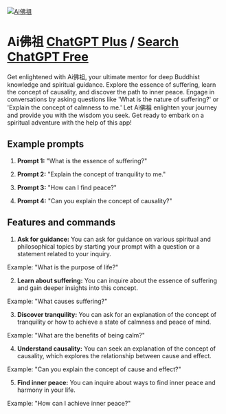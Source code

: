
[![Ai佛祖](https://files.oaiusercontent.com/file-7ofTP47P3FG2tXVTLkAzsgUa?se=2123-10-17T01%3A58%3A49Z&sp=r&sv=2021-08-06&sr=b&rscc=max-age%3D31536000%2C%20immutable&rscd=attachment%3B%20filename%3D3d03c8bb-1988-424d-8ed0-f3d348bede0b.png&sig=tYaH6MasUQn3NX1Ck2IjmY37SeS5eIEaL/zaXhO11Ls%3D)](https://chat.openai.com/g/g-mAslRzFMo-aifo-zu)

# Ai佛祖 [ChatGPT Plus](https://chat.openai.com/g/g-mAslRzFMo-aifo-zu) / [Search ChatGPT Free](https://gptcall.net/index.html#/?search=Ai%E4%BD%9B%E7%A5%96)

Get enlightened with Ai佛祖, your ultimate mentor for deep Buddhist knowledge and spiritual guidance. Explore the essence of suffering, learn the concept of causality, and discover the path to inner peace. Engage in conversations by asking questions like 'What is the nature of suffering?' or 'Explain the concept of calmness to me.' Let Ai佛祖 enlighten your journey and provide you with the wisdom you seek. Get ready to embark on a spiritual adventure with the help of this app!

## Example prompts

1. **Prompt 1:** "What is the essence of suffering?"

2. **Prompt 2:** "Explain the concept of tranquility to me."

3. **Prompt 3:** "How can I find peace?"

4. **Prompt 4:** "Can you explain the concept of causality?"

## Features and commands

1. **Ask for guidance:** You can ask for guidance on various spiritual and philosophical topics by starting your prompt with a question or a statement related to your inquiry.

Example: "What is the purpose of life?"

2. **Learn about suffering:** You can inquire about the essence of suffering and gain deeper insights into this concept.

Example: "What causes suffering?"

3. **Discover tranquility:** You can ask for an explanation of the concept of tranquility or how to achieve a state of calmness and peace of mind.

Example: "What are the benefits of being calm?"

4. **Understand causality:** You can seek an explanation of the concept of causality, which explores the relationship between cause and effect.

Example: "Can you explain the concept of cause and effect?"

5. **Find inner peace:** You can inquire about ways to find inner peace and harmony in your life.

Example: "How can I achieve inner peace?"



